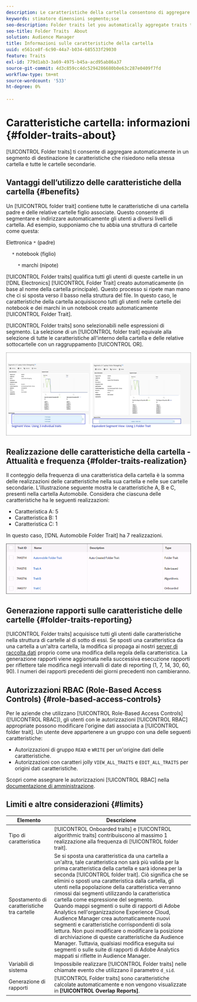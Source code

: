 ```yaml
---
description: Le caratteristiche della cartella consentono di aggregare automaticamente in un segmento di destinazione le caratteristiche che si trovano all’interno della stessa cartella e tutte le cartelle secondarie.
keywords: stimatore dimensioni segmento;sse
seo-description: Folder traits let you automatically aggregate traits that reside within the same folder and all child folders into a targetable segment.
seo-title: Folder Traits  About
solution: Audience Manager
title: Informazioni sulle caratteristiche della cartella
uuid: e561ce8f-6c90-44a7-b034-685533f29030
feature: Traits
exl-id: 779d1ab3-3a69-4975-b45a-acd95ab86a37
source-git-commit: 4d3c859cc4dc5294286680b0e63c287e0409f7fd
workflow-type: tm+mt
source-wordcount: '533'
ht-degree: 0%

---
```


# Caratteristiche cartella: informazioni {#folder-traits-about}

[!UICONTROL Folder traits] ti consente di aggregare automaticamente in un segmento di destinazione le caratteristiche che risiedono nella stessa cartella e tutte le cartelle secondarie.

## Vantaggi dell’utilizzo delle caratteristiche della cartella {#benefits}

Un [!UICONTROL folder trait] contiene tutte le caratteristiche di una cartella padre e delle relative cartelle figlio associate. Questo consente di segmentare e indirizzare automaticamente gli utenti a diversi livelli di cartella. Ad esempio, supponiamo che tu abbia una struttura di cartelle come questa:

Elettronica `*` (padre)

    `*` notebook (figlio)

        `*` marchi (nipote)

[!UICONTROL Folder traits] qualifica tutti gli utenti di queste cartelle in un [!DNL Electronics] [!UICONTROL Folder Trait] creato automaticamente (in base al nome della cartella principale). Questo processo si ripete man mano che ci si sposta verso il basso nella struttura del file. In questo caso, le caratteristiche della cartella acquisiscono tutti gli utenti nelle cartelle dei notebook e dei marchi in un notebook creato automaticamente [!UICONTROL Folder Trait].

[!UICONTROL Folder traits] sono selezionabili nelle espressioni di segmento. La selezione di un [!UICONTROL folder trait] equivale alla selezione di tutte le caratteristiche all&#39;interno della cartella e delle relative sottocartelle con un raggruppamento [!UICONTROL OR].

![](assets/folder-traits-compare-border.jpg)

## Realizzazione delle caratteristiche della cartella - Attualità e frequenza {#folder-traits-realization}

Il conteggio della frequenza di una caratteristica della cartella è la somma delle realizzazioni delle caratteristiche nella sua cartella e nelle sue cartelle secondarie. L’illustrazione seguente mostra le caratteristiche A, B e C, presenti nella cartella Automobile. Considera che ciascuna delle caratteristiche ha le seguenti realizzazioni:

* Caratteristica A: 5
* Caratteristica B: 1
* Caratteristica C: 1

In questo caso, [!DNL Automobile Folder Trait] ha 7 realizzazioni.

![](assets/folder_traits_rollup_border.png)

## Generazione rapporti sulle caratteristiche delle cartelle {#folder-traits-reporting}

[!UICONTROL Folder traits] acquisisce tutti gli utenti dalle caratteristiche nella struttura di cartelle al di sotto di essi. Se sposti una caratteristica da una cartella a un&#39;altra cartella, la modifica si propaga ai nostri [server di raccolta dati](../../reference/system-components/components-data-collection.md) proprio come una modifica della regola della caratteristica. La generazione rapporti viene aggiornata nella successiva esecuzione rapporti per riflettere tale modifica negli intervalli di date di reporting (1, 7, 14, 30, 60, 90). I numeri dei rapporti precedenti dei giorni precedenti non cambieranno.

## Autorizzazioni RBAC (Role-Based Access Controls) {#role-based-access-controls}

Per le aziende che utilizzano [!UICONTROL Role-Based Access Controls] ([!UICONTROL RBAC]), gli utenti con le autorizzazioni [!UICONTROL RBAC] appropriate possono modificare l&#39;origine dati associata a [!UICONTROL folder trait]. Un utente deve appartenere a un gruppo con una delle seguenti caratteristiche:

* Autorizzazioni di gruppo `READ` e `WRITE` per un&#39;origine dati delle caratteristiche.
* Autorizzazioni con caratteri jolly `VIEW_ALL_TRAITS` e `EDIT_ALL_TRAITS` per origini dati caratteristiche.

Scopri come assegnare le autorizzazioni [!UICONTROL RBAC] nella [documentazione di amministrazione](../../features/administration/administration-overview.md#create-group).

## Limiti e altre considerazioni {#limits}

| Elemento | Descrizione |
|---|---|
| Tipo di caratteristica | [!UICONTROL Onboarded traits] e [!UICONTROL algorithmic traits] contribuiscono al massimo 1 realizzazione alla frequenza di [!UICONTROL folder trait]. |
| Spostamento di caratteristiche tra cartelle | Se si sposta una caratteristica da una cartella a un&#39;altra, tale caratteristica non sarà più valida per la prima caratteristica della cartella e sarà idonea per la seconda [!UICONTROL folder trait]. Ciò significa che se elimini o sposti una caratteristica dalla cartella, gli utenti nella popolazione della caratteristica verranno rimossi dai segmenti utilizzando la caratteristica cartella come espressione del segmento. <br> Quando mappi segmenti o suite di rapporti di Adobe Analytics nell&#39;organizzazione Experience Cloud, Audience Manager crea automaticamente nuovi segmenti e caratteristiche corrispondenti di sola lettura. Non puoi modificare o modificare la posizione di archiviazione di queste caratteristiche da Audience Manager. Tuttavia, qualsiasi modifica eseguita sui segmenti o sulle suite di rapporti di Adobe Analytics mappati si riflette in Audience Manager. |
| Variabili di sistema | Impossibile realizzare [!UICONTROL Folder traits] nelle chiamate evento che utilizzano il parametro `d_sid`. |
| Generazione di rapporti   | [!UICONTROL Folder traits] sono caratteristiche calcolate automaticamente e non vengono visualizzate in **[!UICONTROL Overlap Reports]**. |
